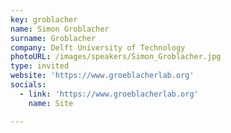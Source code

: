 ```yaml
---
key: groblacher
name: Simon Groblacher
surname: Groblacher
company: Delft University of Technology
photoURL: /images/speakers/Simon_Groblacher.jpg
type: invited
website: 'https://www.groeblacherlab.org'
socials:
  - link: 'https://www.groeblacherlab.org'
    name: Site

---
```

